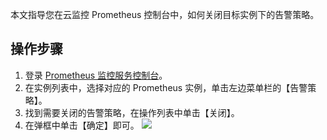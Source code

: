本文指导您在云监控 Prometheus 控制台中，如何关闭目标实例下的告警策略。

## 操作步骤

1. 登录 [ Prometheus 监控服务控制台](https://console.cloud.tencent.com/monitor/prometheus)。
2. 在实例列表中，选择对应的 Prometheus 实例，单击左边菜单栏的【告警策略】。
3. 找到需要关闭的告警策略，在操作列表中单击【关闭】。
4. 在弹框中单击【确定】即可。
![](https://main.qcloudimg.com/raw/2890b4dce653c0cbf35a88279b8caf55.png)
